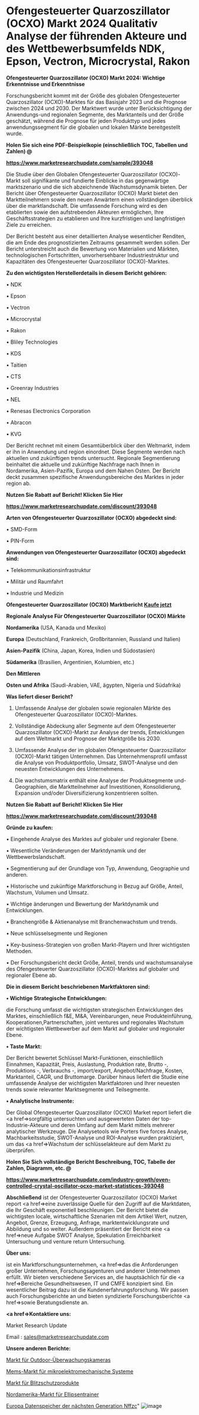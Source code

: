 # Ofengesteuerter Quarzoszillator (OCXO) Markt 2024 Qualitativ Analyse der führenden Akteure und des Wettbewerbsumfelds NDK, Epson, Vectron, Microcrystal, Rakon

<strong>Ofengesteuerter Quarzoszillator (OCXO) Markt 2024: Wichtige Erkenntnisse und Erkenntnisse</strong>

Forschungsbericht kommt mit der Größe des globalen Ofengesteuerter Quarzoszillator (OCXO)-Marktes für das Basisjahr 2023 und die Prognose zwischen 2024 und 2030. Der Marktwert wurde unter Berücksichtigung der Anwendungs-und regionalen Segmente, des Marktanteils und der Größe geschätzt, während die Prognose für jeden Produkttyp und jedes anwendungssegment für die globalen und lokalen Märkte bereitgestellt wurde.



<strong>Holen Sie sich eine PDF-Beispielkopie (einschließlich TOC, Tabellen und Zahlen) @
</strong>

<strong><a href=https://www.marketresearchupdate.com/sample/393048>

<strong>https://www.marketresearchupdate.com/sample/393048</u></font></a></strong></strong>

Die Studie über den Globalen Ofengesteuerter Quarzoszillator (OCXO)-Markt soll signifikante und fundierte Einblicke in das gegenwärtige marktszenario und die sich abzeichnende Wachstumsdynamik bieten. Der Bericht über Ofengesteuerter Quarzoszillator (OCXO) Markt bietet den Marktteilnehmern sowie den neuen Anwärtern einen vollständigen überblick über die marktlandschaft. Die umfassende Forschung wird es den etablierten sowie den aufstrebenden Akteuren ermöglichen, Ihre Geschäftsstrategien zu etablieren und Ihre kurzfristigen und langfristigen Ziele zu erreichen.

Der Bericht besteht aus einer detaillierten Analyse wesentlicher Renditen, die am Ende des prognostizierten Zeitraums gesammelt werden sollen. Der Bericht unterstreicht auch die Bewertung von Materialien und Märkten, technologischen Fortschritten, unvorhersehbarer Industriestruktur und Kapazitäten des Ofengesteuerter Quarzoszillator (OCXO)-Marktes.



<strong>Zu den wichtigsten Herstellerdetails in diesem Bericht gehören:</strong>

• NDK

• Epson

• Vectron

• Microcrystal

• Rakon

• Bliley Technologies

• KDS

• Taitien

• CTS

• Greenray Industries

• NEL

• Renesas Electronics Corporation

• Abracon

• KVG

Der Bericht rechnet mit einem Gesamtüberblick über den Weltmarkt, indem er ihn in Anwendung und region einordnet. Diese Segmente werden nach aktuellen und zukünftigen trends untersucht. Regionale Segmentierung beinhaltet die aktuelle und zukünftige Nachfrage nach Ihnen in Nordamerika, Asien-Pazifik, Europa und dem Nahen Osten. Der Bericht deckt zusammen spezifische Anwendungsbereiche des Marktes in jeder region ab.



<strong>Nutzen Sie Rabatt auf Bericht! Klicken Sie Hier
</strong>

<strong><a href=https://www.marketresearchupdate.com/discount/393048>https://www.marketresearchupdate.com/discount/393048</b></u></font></strong></a>



<strong>Arten von Ofengesteuerter Quarzoszillator (OCXO) abgedeckt sind:</strong>

• SMD-Form

• PIN-Form



<strong>Anwendungen von Ofengesteuerter Quarzoszillator (OCXO) abgedeckt sind:</strong>

• Telekommunikationsinfrastruktur

• Militär und Raumfahrt

• Industrie und Medizin



<strong>Ofengesteuerter Quarzoszillator (OCXO) Marktbericht <a href=https://www.marketresearchupdate.com/buynow/393048>Kaufe jetzt</a></strong>



<strong>Regionale Analyse Für Ofengesteuerter Quarzoszillator (OCXO) Märkte</strong>



<strong>Nordamerika</strong> (USA, Kanada und Mexiko)



<strong>Europa</strong> (Deutschland, Frankreich, Großbritannien, Russland und Italien)



<strong>Asien-Pazifik</strong> (China, Japan, Korea, Indien und Südostasien)



<strong>Südamerika</strong> (Brasilien, Argentinien, Kolumbien, etc.)



<strong>Den Mittleren</strong> 

<strong>Osten und Afrika</strong> (Saudi-Arabien, VAE, ägypten, Nigeria und Südafrika)



<strong>Was liefert dieser Bericht?</strong>

1. Umfassende Analyse der globalen sowie regionalen Märkte des Ofengesteuerter Quarzoszillator (OCXO)-Marktes.

2. Vollständige Abdeckung aller Segmente auf dem Ofengesteuerter Quarzoszillator (OCXO)-Markt zur Analyse der trends, Entwicklungen auf dem Weltmarkt und Prognose der Marktgröße bis 2030.

3. Umfassende Analyse der im globalen Ofengesteuerter Quarzoszillator (OCXO)-Markt tätigen Unternehmen. Das Unternehmensprofil umfasst die Analyse von Produktportfolio, Umsatz, SWOT-Analyse und den neuesten Entwicklungen des Unternehmens.

4. Die wachstumsmatrix enthält eine Analyse der Produktsegmente und-Geographien, die Marktteilnehmer auf Investitionen, Konsolidierung, Expansion und/oder Diversifizierung konzentrieren sollten.



<strong>Nutzen Sie Rabatt auf Bericht! Klicken Sie Hier
</strong>

<strong><a href=https://www.marketresearchupdate.com/discount/393048>https://www.marketresearchupdate.com/discount/393048</b></u></font></strong></a>



<strong>Gründe zu kaufen:</strong>

• Eingehende Analyse des Marktes auf globaler und regionaler Ebene.

• Wesentliche Veränderungen der Marktdynamik und der Wettbewerbslandschaft.

• Segmentierung auf der Grundlage von Typ, Anwendung, Geographie und anderen.

• Historische und zukünftige Marktforschung in Bezug auf Größe, Anteil, Wachstum, Volumen und Umsatz.

• Wichtige änderungen und Bewertung der Marktdynamik und Entwicklungen.

• Branchengröße &amp; Aktienanalyse mit Branchenwachstum und trends.

• Neue schlüsselsegmente und Regionen

• Key-business-Strategien von großen Markt-Playern und Ihrer wichtigsten Methoden.

• Der Forschungsbericht deckt Größe, Anteil, trends und wachstumsanalyse des Ofengesteuerter Quarzoszillator (OCXO)-Marktes auf globaler und regionaler Ebene ab.



<strong>Die in diesem Bericht beschriebenen Marktfaktoren sind:</strong>



<strong>• Wichtige Strategische Entwicklungen:</strong>

die Forschung umfasst die wichtigsten strategischen Entwicklungen des Marktes, einschließlich f&amp;E, M&amp;A, Vereinbarungen, neue Produkteinführung, Kooperationen,Partnerschaften, joint ventures und regionales Wachstum der wichtigsten Wettbewerber auf dem Markt auf globaler und regionaler Ebene.



<strong>• Taste Markt:</strong>

Der Bericht bewertet Schlüssel Markt-Funktionen, einschließlich Einnahmen, Kapazität, Preis, Auslastung, Produktion rate, Brutto -, Produktions -, Verbrauchs -, import/export, Angebot/Nachfrage, Kosten, Marktanteil, CAGR, und Bruttomarge. Darüber hinaus liefert die Studie eine umfassende Analyse der wichtigsten Marktfaktoren und Ihrer neuesten trends sowie relevanter Marktsegmente und Teilsegmente.



<strong>• Analytische Instrumente:</strong>

Der Global Ofengesteuerter Quarzoszillator (OCXO) Market report liefert die <a href=>sorgf</a>ältig untersuchten und ausgewerteten Daten der top-Industrie-Akteure und deren Umfang auf dem Markt mittels mehrerer analytischer Werkzeuge. Die Analysetools wie Porters five forces Analyse, Machbarkeitsstudie, SWOT-Analyse und ROI-Analyse wurden praktiziert, um das <a href=>Wachstum</a> der schlüsselakteure auf dem Markt zu überprüfen.



<strong>Holen Sie Sich vollständige Bericht Beschreibung, TOC, Tabelle der Zahlen, Diagramm, etc. @ </strong>

<strong><a href=https://www.marketresearchupdate.com/industry-growth/oven-controlled-crystal-oscillator-ocxo-market-statistices-393048>https://www.marketresearchupdate.com/industry-growth/oven-controlled-crystal-oscillator-ocxo-market-statistices-393048</a></font></strong>



<strong>Abschließend</strong> ist der Ofengesteuerter Quarzoszillator (OCXO) Market report <a href=>eine</a> zuverlässige Quelle für den Zugriff auf die Marktdaten, die Ihr Geschäft exponentiell beschleunigen. Der Bericht bietet die wichtigsten locale, wirtschaftliche Szenarien mit dem Artikel Wert, nutzen, Angebot, Grenze, Erzeugung, Anfrage, marktentwicklungsrate und Abbildung und so weiter. Außerdem präsentiert der Bericht eine <a href=>neue</a> Aufgabe SWOT Analyse, Spekulation Erreichbarkeit Untersuchung und venture return Untersuchung.



<strong>Über uns:</strong>

 ist ein Marktforschungsunternehmen, <a href=>das</a> die Anforderungen großer Unternehmen, Forschungsagenturen und anderer Unternehmen erfüllt. Wir bieten verschiedene Services an, die hauptsächlich für die <a href=>Bereiche</a> Gesundheitswesen, IT und CMFE konzipiert sind. Ein wesentlicher Beitrag dazu ist die Kundenerfahrungsforschung. Wir passen auch Forschungsberichte an und bieten syndizierte Forschungsberichte <a href=>sowie</a> Beratungsdienste an.



<strong><a href=>Kontaktiere uns:</a></strong>

Market Research Update

Email : sales@marketresearchupdate.com



<strong>Unsere anderen Berichte:</strong>

<a href=https://www.linkedin.com/pulse/outdoor-surveillance-cameras-market-2023-2029>Markt für Outdoor-Überwachungskameras</a>

<a href=https://www.linkedin.com/pulse/micro-electro-mechanical-systems-mems-market-2f>Mems-Markt für mikroelektromechanische Systeme</a>

<a href=https://www.linkedin.com/pulse/lightning-protection-products-market-2023-remarking>Markt für Blitzschutzprodukte</a>

<a href=https://www.linkedin.com/pulse/north-america-elliptical-market-2023-top-key>Nordamerika-Markt für Ellipsentrainer</a>

<a href=https://www.linkedin.com/pulse/europe-next-generation-data-storage-nffzc/>Europa Datenspeicher der nächsten Generation Nffzc</a>"
![image](https://github.com/Gayatrikarjule/Market-Analysis-360/assets/97346546/01d4af6b-b3e9-4cbd-a600-c8c085ebe9b2)

